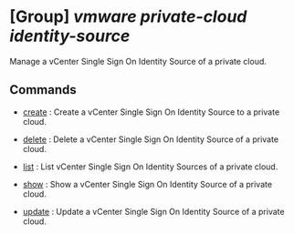 # [Group] _vmware private-cloud identity-source_

Manage a vCenter Single Sign On Identity Source of a  private cloud.

## Commands

- [create](/Commands/vmware/private-cloud/identity-source/_create.md)
: Create a vCenter Single Sign On Identity Source to a private cloud.

- [delete](/Commands/vmware/private-cloud/identity-source/_delete.md)
: Delete a vCenter Single Sign On Identity Source of a private cloud.

- [list](/Commands/vmware/private-cloud/identity-source/_list.md)
: List vCenter Single Sign On Identity Sources of a private cloud.

- [show](/Commands/vmware/private-cloud/identity-source/_show.md)
: Show a vCenter Single Sign On Identity Source of a private cloud.

- [update](/Commands/vmware/private-cloud/identity-source/_update.md)
: Update a vCenter Single Sign On Identity Source of a private cloud.

